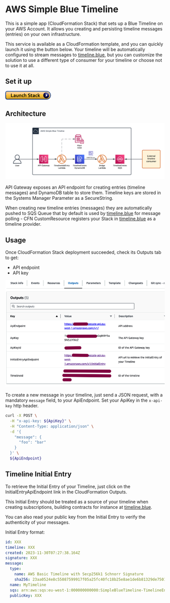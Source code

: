 # AWS Simple Blue Timeline

This is a simple app (CloudFormation Stack) that sets up a Blue Timeline on your AWS Account. It allows you creating and persisting timeline messages (entries) on your own infrastructure.  

This service is available as a CloudFormation template, and you can quickly launch it using the button below. Your timeline will be automatically configured to stream messages to [timeline.blue](https://timeline.blue/), but you can customize the solution to use a different type of consumer for your timeline or choose not to use it at all.

## Set it up

[![architecture diagram](docs/cloudformation-launch-stack.png)](https://eu-west-1.console.aws.amazon.com/cloudformation/home?region=eu-west-1#/stacks/create/review?templateURL=https://s3.eu-west-1.amazonaws.com/bc-production-timeline-provider-cfn/aws-simple-blue-timeline.yaml&stackName=SimpleBlueTimeline)


## Architecture
![architecture diagram](docs/diagram.png)

API Gateway exposes an API endpoint for creating entries (timeline messages) and DynamoDB table to store them. Timeline keys are stored in the Systems Manager Parameter as a SecureString.

When creating new timeline entries (messages) they are automatically pushed to SQS Queue that by default is used by [timeline.blue](https://timeline.blue/) for message polling - CFN CustomResource registers your Stack in [timeline.blue](https://timeline.blue/) as a timeline provider.


## Usage

Once CloudFormation Stack deployment succeeded, check its Outputs tab to get:
- API endpoint
- API key

![CloudFormation Outputs](docs/cfn.png)


To create a new message in your timeline, just send a JSON request, with a mandatory `message` field, to your ApiEndpoint. Set your ApiKey in the `x-api-key` http header.

```bash
curl -X POST \
  -H "x-api-key: ${ApiKey}" \
  -H "Content-Type: application/json" \
  -d '{
    "message": {
      "foo": "bar"
    }
  }' \
  ${ApiEndpoint}
```

## Timeline Initial Entry
To retrieve the Initial Entry of your Timeline, just click on the InitialEntryApiEndpoint link in the CloudFormation Outputs.

This Initial Entry should be treated as a source of your timeline when creating subscriptions, building contracts for instance at [timeline.blue](https://timeline.blue/).  

You can also read your public key from the Initial Entry to verify the authenticity of your messages. 

Initial Entry format:
```yaml
id: XXX
timeline: XXX
created: 2023-11-30T07:27:38.164Z
signature: XXX
message:
  type:
    name: AWS Basic Timeline with Secp256k1 Schnorr Signature
    sha256: 23aa0524e8c55087599917f05a25fc40fc18b25e8ae1de6b81329de7501727bc
  name: MyTimeline
  sqs: arn:aws:sqs:eu-west-1:000000000000:SimpleBlueTimeline-TimelineEntriesSQS-xxx
  publicKey: XXX
```
